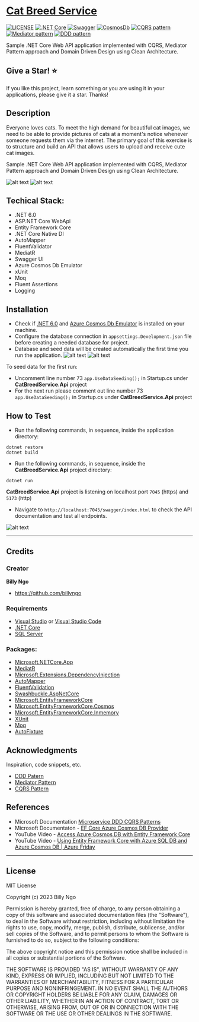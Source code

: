 # [Cat Breed Service](https://github.com/BillyNgo/CatBreedService)

[![LICENSE](https://img.shields.io/badge/license-MIT-lightgrey.svg)](https://raw.githubusercontent.com/dpedwards/dotnet-core-blockchain-advanced/master/LICENSE)
[![.NET Core](https://img.shields.io/badge/.NET-6-blue.svg)](https://dotnet.microsoft.com/download](https://dotnet.microsoft.com/en-us/download/dotnet/6.0))
[![Swagger](https://img.shields.io/badge/Swagger-lightgreen.svg)](https://swagger.io/)
[![CosmosDb](https://img.shields.io/badge/Cosmos-Db-orange.svg)](https://learn.microsoft.com/en-us/azure/cosmos-db/local-emulator)
[![CQRS pattern](https://img.shields.io/badge/CQRS-pattern-blue.svg)](https://docs.microsoft.com/en-us/azure/architecture/patterns/cqrs)
[![Mediator pattern](https://img.shields.io/badge/Mediator-pattern-blue.svg)](https://en.wikipedia.org/wiki/Mediator_pattern)
[![DDD pattern](https://img.shields.io/badge/DDD-pattern-blue.svg)](https://docs.microsoft.com/en-us/dotnet/architecture/microservices/microservice-ddd-cqrs-patterns/ddd-oriented-microservice)

Sample .NET Core Web API application implemented with CQRS, Mediator Pattern approach and Domain Driven Design using Clean Architecture.

Give a Star! ⭐
----------------------------------------------------------------------------------------------------------------------
If you like this project, learn something or you are using it in your applications, please give it a star. Thanks!

Description
----------------------------------------------------------------------------------------------------------------------
Everyone loves cats. To meet the high demand for beautiful cat images, we need
to be able to provide pictures of cats at a moment's notice whenever someone
requests them via the internet. The primary goal of this exercise is to structure
and build an API that allows users to upload and receive cute cat images.

Sample .NET Core Web API application implemented with CQRS, Mediator Pattern approach and Domain Driven Design using Clean Architecture.

![alt text](https://github.com/BillyNgo/CatBreedService/blob/main/mediatr.png)
![alt text](https://github.com/BillyNgo/CatBreedService/blob/main/project-architecture.png)

## Techical Stack:
- .NET 6.0
- ASP.NET Core WebApi 
- Entity Framework Core
- .NET Core Native DI
- AutoMapper
- FluentValidator
- MediatR
- Swagger UI
- Azure Cosmos Db Emulator
- xUnit
- Moq
- Fluent Assertions
- Logging

## Installation

- Check if [.NET 6.0](https://dotnet.microsoft.com/en-us/download/dotnet/6.0) and [Azure Cosmos Db Emulator](https://learn.microsoft.com/en-us/azure/cosmos-db/local-emulator) is installed on your machine. 
- Configure the database connection in `appsettings.Development.json` file before creating a needed database for project. 
- Database and seed data will be created automatically the first time you run the application.
![alt text](https://github.com/BillyNgo/CatBreedService/blob/main/azure-cosmosdb-emulator.png)
![alt text](https://github.com/BillyNgo/CatBreedService/blob/main/azure-cosmosdb-emulator-config.png)

To seed data for the first run:
- Uncomment line number 73 `app.UseDataSeeding();` in Startup.cs under **CatBreedService.Api** project
- For the next run please comment out line number 73 `app.UseDataSeeding();` in Startup.cs under **CatBreedService.Api** project

## How to Test

- Run the following commands, in sequence, inside the application directory:

```
dotnet restore
dotnet build
```
- Run the following commands, in sequence, inside the **CatBreedService.Api** project directory:

```
dotnet run
```
**CatBreedService.Api** project is listening on localhost port `7045` (https) and `5173` (http)

- Navigate to `http://localhost:7045/swagger/index.html` to check the API documentation and test all endpoints.

![alt text](https://github.com/BillyNgo/CatBreedService/blob/main/demo.png)

---

## Credits

### Creator

**Billy Ngo**

- <https://github.com/billyngo>

### Requirements

- [Visual Studio](https://visualstudio.microsoft.com/de/vs/) or [Visual Studio Code](https://code.visualstudio.com/)
- [.NET Core](https://dotnet.microsoft.com/download)
- [SQL Server](https://www.microsoft.com/de-de/sql-server/sql-server-downloads)

### Packages:

- [Microsoft.NETCore.App](https://dotnet.microsoft.com/)
- [MediatR](https://github.com/jbogard/MediatR)
- [Microsoft.Extensions.DependencyInjection](https://dotnet.microsoft.com/apps/aspnet)
- [AutoMapper](https://automapper.org/)
- [FluentValidation](https://fluentvalidation.net/)
- [Swashbuckle.AspNetCore](https://github.com/domaindrivendev/Swashbuckle.AspNetCore)
- [Microsoft.EntityFrameworkCore](https://docs.microsoft.com/de-de/ef/core/)
- [Microsoft.EntityFrameworkCore.Cosmos](https://docs.microsoft.com/de-de/ef/core/)
- [Microsoft.EntityFrameworkCore.Inmemory](https://docs.microsoft.com/de-de/ef/core/)
- [XUnit](https://xunit.net/)
- [Moq](https://www.nuget.org/packages/Moq)
- [AutoFixture](https://github.com/AutoFixture/AutoFixture)


## Acknowledgments

Inspiration, code snippets, etc.

* [DDD Patern](https://docs.microsoft.com/en-us/dotnet/architecture/microservices/microservice-ddd-cqrs-patterns/ddd-oriented-microservice)
* [Mediator Pattern](https://en.wikipedia.org/wiki/Mediator_pattern)
* [CQRS Pattern](https://docs.microsoft.com/en-us/azure/architecture/patterns/cqrs)

## References

- Microsoft Documentation [Microservice DDD CQRS Patterns](https://learn.microsoft.com/en-us/dotnet/architecture/microservices/microservice-ddd-cqrs-patterns/ddd-oriented-microservice)
- Microsoft Documentaton - [EF Core Azure Cosmos DB Provider](https://docs.microsoft.com/en-us/ef/core/providers/cosmos/)
- YouTube Video - [Access Azure Cosmos DB with Entity Framework Core](https://www.youtube.com/watch?v=oyJSk-TV7_M)
- YouTube Video - [Using Entity Framework Core with Azure SQL DB and Azure Cosmos DB | Azure Friday](https://www.youtube.com/watch?v=FFgS_k_Muk8)

---

## License

MIT License

Copyright (c) 2023 Billy Ngo

Permission is hereby granted, free of charge, to any person obtaining a copy
of this software and associated documentation files (the "Software"), to deal
in the Software without restriction, including without limitation the rights
to use, copy, modify, merge, publish, distribute, sublicense, and/or sell
copies of the Software, and to permit persons to whom the Software is
furnished to do so, subject to the following conditions:

The above copyright notice and this permission notice shall be included in all
copies or substantial portions of the Software.

THE SOFTWARE IS PROVIDED "AS IS", WITHOUT WARRANTY OF ANY KIND, EXPRESS OR
IMPLIED, INCLUDING BUT NOT LIMITED TO THE WARRANTIES OF MERCHANTABILITY,
FITNESS FOR A PARTICULAR PURPOSE AND NONINFRINGEMENT. IN NO EVENT SHALL THE
AUTHORS OR COPYRIGHT HOLDERS BE LIABLE FOR ANY CLAIM, DAMAGES OR OTHER
LIABILITY, WHETHER IN AN ACTION OF CONTRACT, TORT OR OTHERWISE, ARISING FROM,
OUT OF OR IN CONNECTION WITH THE SOFTWARE OR THE USE OR OTHER DEALINGS IN THE
SOFTWARE.





